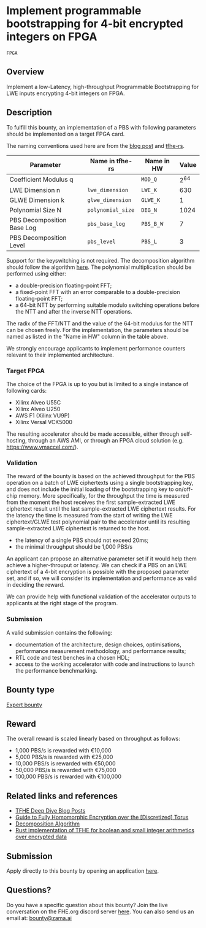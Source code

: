 # Implement programmable bootstrapping for 4-bit encrypted integers on FPGA
`FPGA`

## Overview
Implement a low-Latency, high-throughput Programmable Bootstrapping for LWE inputs encrypting 4-bit integers on FPGA.

## Description
To fulfill this bounty, an implementation of a PBS with following parameters should be implemented on a target FPGA card.

The naming conventions used here are from the [blog post](https://www.zama.ai/post/tfhe-deep-dive-part-1) and [tfhe-rs](https://github.com/zama-ai/tfhe-rs).

| Parameter                  | Name in tfhe-rs   | Name in HW | Value |
|----------------------------|-------------------|------------|-------|
| Coefficient Modulus q      |                   | `MOD_Q`    | 2<sup>64</sup> |
| LWE Dimension n            | `lwe_dimension`   | `LWE_K`    | 630   |
| GLWE Dimension k           | `glwe_dimension`  | `GLWE_K`   | 1     |
| Polynomial Size N          | `polynomial_size` | `DEG_N`    | 1024  |
| PBS Decomposition Base Log | `pbs_base_log`    | `PBS_B_W`  | 7     |
| PBS Decomposition Level    | `pbs_level`       | `PBS_L`    | 3     |

Support for the keyswitching is not required.
The decomposition algorithm should follow the algorithm [here](https://eprint.iacr.org/2021/1161.pdf).
The polynomial multiplication should be performed using either:
 - a double-precision floating-point FFT;
 - a fixed-point FFT with an error comparable to a double-precision floating-point FFT;
 - a 64-bit NTT by performing suitable modulo switching operations before the NTT and after the inverse NTT operations.

The radix of the FFT/NTT and the value of the 64-bit modulus for the NTT can be chosen freely.
For the implementation, the parameters should be named as listed in the "Name in HW" column in the table above.

We strongly encourage applicants to implement performance counters relevant to their implemented architecture.

### Target FPGA
The choice of the FPGA is up to you but is limited to a single instance of following cards:
 - Xilinx Alveo U55C
 - Xilinx Alveo U250
 - AWS F1 (Xilinx VU9P)
 - Xilinx Versal VCK5000

The resulting accelerator should be made accessible, either through self-hosting, through an AWS AMI, or through an FPGA cloud solution (e.g. https://www.vmaccel.com/).

### Validation
The reward of the bounty is based on the achieved throughput for the PBS operation on a batch of LWE ciphertexts using a single bootstrapping key, and does not include the initial loading of the bootstrapping key to on/off-chip memory.
More specifically, for the throughput the time is measured from the moment the host receives the first sample-extracted LWE ciphertext result until the last sample-extracted LWE ciphertext results.
For the latency the time is measured from the start of writing the LWE ciphertext/GLWE test polynomial pair to the accelerator until its resulting sample-extracted LWE ciphertext is returned to the host.
- the latency of a single PBS should not exceed 20ms;
- the minimal throughput should be 1,000 PBS/s

An applicant can propose an alternative parameter set if it would help them achieve a higher-throuput or latency.
We can check if a PBS on an LWE ciphertext of a 4-bit encryption is possible with the proposed parameter set, and if so, we will consider its implementation and performance as valid in deciding the reward.

We can provide help with functional validation of the accelerator outputs to applicants at the right stage of the program.

### Submission
A valid submission contains the following:
 - documentation of the architecture, design choices, optimisations, performance measurement methodology, and performance results;
 - RTL code and test benches in a chosen HDL;
 - access to the working accelerator with code and instructions to launch the performance benchmarking.

## Bounty type
[Expert bounty](https://github.com/zama-ai/bounty-program#expert-bounties)

## Reward
The overall reward is scaled linearly based on throughput as follows:
 - 1,000 PBS/s is rewarded with €10,000
 - 5,000 PBS/s is rewarded with €25,000
 - 10,000 PBS/s is rewarded with €50,000
 - 50,000 PBS/s is rewarded with €75,000
 - 100,000 PBS/s is rewarded with €100,000

## Related links and references
 - [TFHE Deep Dive Blog Posts](https://www.zama.ai/post/tfhe-deep-dive-part-1)
 - [Guide to Fully Homomorphic Encryption over the \[Discretized\] Torus](https://eprint.iacr.org/2021/1402.pdf)
 - [Decomposition Algorithm](https://eprint.iacr.org/2021/1161.pdf)
 - [Rust implementation of TFHE for boolean and small integer arithmetics over encrypted data](https://github.com/zama-ai/tfhe-rs)

## Submission
Apply directly to this bounty by opening an application [here](https://github.com/zama-ai/bounty-program/issues/new?assignees=zaccherinij%2C+aquint-zama&labels=Application&projects=&template=zama-bounty-program--application.md&title=%3Center+Bounty+name%3E).

## Questions?
Do you have a specific question about this bounty? Join the live conversation on the FHE.org discord server [here](https://discord.fhe.org). You can also send us an email at: bounty@zama.ai
